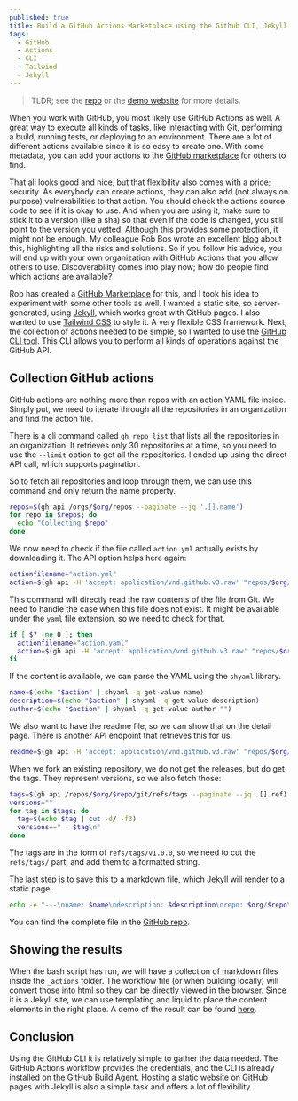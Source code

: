 ```yaml
---
published: true
title: Build a GitHub Actions Marketplace using the Github CLI, Jekyll and Tailwind CSS
tags:
  - GitHub
  - Actions
  - CLI
  - Tailwind
  - Jekyll
---
```


> TLDR; see the [repo](https://github.com/mivano/github-actions-catalog) or the [demo website](https://mivano.github.io/github-actions-catalog) for more details.

When you work with GitHub, you most likely use GitHub Actions as well. A great way to execute all kinds of tasks, like interacting with Git, performing a build, running tests, or deploying to an environment. 
There are a lot of different actions available since it is so easy to create one. With some metadata, you can add your actions to the [GitHub marketplace](https://github.com/marketplace?type=actions) for others to find.

That all looks good and nice, but that flexibility also comes with a price; security. As everybody can create actions, they can also add (not always on purpose) vulnerabilities to that action. You should check the actions source code to see if it is okay to use. And when you are using it, make sure to stick it to a version (like a sha) so that even if the code is changed, you still point to the version you vetted. Although this provides some protection, it might not be enough. My colleague Rob Bos wrote an excellent [blog](https://devopsjournal.io/blog/2021/10/14/GitHub-Actions-Internal-Marketplace) about this, highlighting all the risks and solutions. 
So if you follow his advice, you will end up with your own organization with GitHub Actions that you allow others to use. Discoverability comes into play now; how do people find which actions are available?

Rob has created a [GitHub Marketplace](https://github.com/rajbos/actions-marketplace) for this, and I took his idea to experiment with some other tools as well. I wanted a static site, so server-generated, using [Jekyll](https://jekyllrb.com/), which works great with GitHub pages. I also wanted to use [Tailwind CSS](https://tailwindcss.com/) to style it. A very flexible CSS framework. Next, the collection of actions needed to be simple, so I wanted to use the [GitHub CLI tool](https://github.com/cli/cli). This CLI allows you to perform all kinds of operations against the GitHub API.

## Collection GitHub actions

GitHub actions are nothing more than repos with an action YAML file inside. Simply put, we need to iterate through all the repositories in an organization and find the action file. 

There is a cli command called `gh repo list` that lists all the repositories in an organization. It retrieves only 30 repositories at a time, so you need to use the `--limit` option to get all the repositories. I ended up using the direct API call, which supports pagination.

So to fetch all repositories and loop through them, we can use this command and only return the name property.

```bash
repos=$(gh api /orgs/$org/repos --paginate --jq '.[].name')
for repo in $repos; do
  echo "Collecting $repo"
done
```

We now need to check if the file called `action.yml` actually exists by downloading it. The API option helps here again:

```bash
actionfilename="action.yml"
action=$(gh api -H 'accept: application/vnd.github.v3.raw' "repos/$org/$repo/contents/$actionfilename") || false
```

This command will directly read the raw contents of the file from Git. We need to handle the case when this file does not exist. It might be available under the `yaml` file extension, so we need to check for that.

```bash
if [ $? -ne 0 ]; then       
  actionfilename="action.yaml"
  action=$(gh api -H 'accept: application/vnd.github.v3.raw' "repos/$org/$repo/contents/$actionfilename") || false
fi
```

If the content is available, we can parse the YAML using the `shyaml` library.

```bash
name=$(echo "$action" | shyaml -q get-value name)
description=$(echo "$action" | shyaml -q get-value description)
author=$(echo "$action" | shyaml -q get-value author "")
```

We also want to have the readme file, so we can show that on the detail page. There is another API endpoint that retrieves this for us.

```bash
readme=$(gh api -H 'accept: application/vnd.github.v3.raw' "repos/$org/$repo/readme") || false
```

When we fork an existing repository, we do not get the releases, but do get the tags. They represent versions, so we also fetch those:

```bash
tags=$(gh api /repos/$org/$repo/git/refs/tags --paginate --jq .[].ref)
versions=""
for tag in $tags; do
  tag=$(echo $tag | cut -d/ -f3)
  versions+=" - $tag\n"     
done
```

The tags are in the form of `refs/tags/v1.0.0`, so we need to cut the `refs/tags/` part, and add them to a formatted string.

The last step is to save this to a markdown file, which Jekyll will render to a static page.

```bash
echo -e "---\nname: $name\ndescription: $description\nrepo: $org/$repo\nauthor: $author\nmetadata: $actionfilename\nversions:\n$versions---\n\n$readme" > $folder/$repo.md
```

You can find the complete file in the [GitHub repo](https://github.com/mivano/github-actions-catalog/blob/main/collect.sh).

## Showing the results

When the bash script has run, we will have a collection of markdown files inside the `_actions` folder. The workflow file (or when building locally) will convert those into html so they can be directly viewed in the browser. 
Since it is a Jekyll site, we can use templating and liquid to place the content elements in the right place. A demo of the result can be found [here](https://mivano.github.io/github-actions-catalog/).

## Conclusion

Using the GitHub CLI it is relatively simple to gather the data needed. The GitHub Actions workflow provides the credentials, and the CLI is already installed on the GitHub Build Agent. Hosting a static website on GitHub pages with Jekyll is also a simple task and offers a lot of flexibility. 